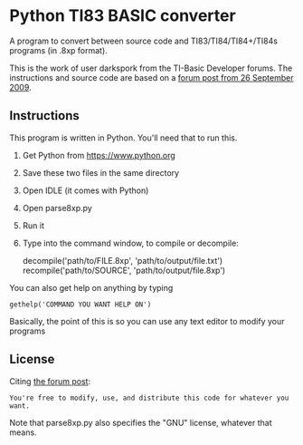 # Python TI83 BASIC converter

A program to convert between source code and TI83/TI84/TI84+/TI84s programs (in
.8xp format).

This is the work of user darkspork from the TI-Basic Developer forums. The
instructions and source code are based on a [forum post from 26 September
2009][0].

## Instructions
This program is written in Python. You'll need that to run this.

 1. Get Python from https://www.python.org
 2. Save these two files in the same directory
 3. Open IDLE (it comes with Python)
 4. Open parse8xp.py
 5. Run it
 6. Type into the command window, to compile or decompile:

    decompile('path/to/FILE.8xp', 'path/to/output/file.txt')
    recompile('path/to/SOURCE',   'path/to/output/file.8xp')

You can also get help on anything by typing

    gethelp('COMMAND YOU WANT HELP ON')

Basically, the point of this is so you can use any text editor to modify your
programs

## License
Citing [the forum post][0]:

    You're free to modify, use, and distribute this code for whatever you want.

Note that parse8xp.py also specifies the "GNU" license, whatever that means.

 [0]: http://tibasicdev.wikidot.com/forum/t-184793/python-ti83-basic-converter.
